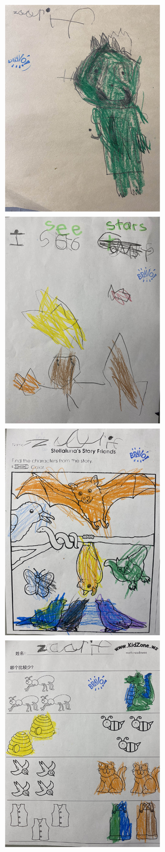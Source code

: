 
![10-24-2023](10-24-2023/IMG_2744.jpeg)

![10-24-2023](10-24-2023/IMG_2745.jpeg)

![10-24-2023](10-24-2023/IMG_2746.jpeg)

![10-24-2023](10-24-2023/IMG_2747.jpeg)
